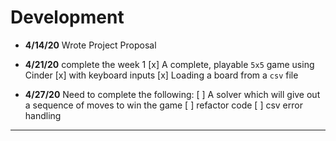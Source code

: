 # Development
  - **4/14/20** Wrote Project Proposal
 
  - **4/21/20** complete the week 1
    [x] A complete, playable `5x5` game using Cinder
    [x] with keyboard inputs
    [x] Loading a board from a `csv` file 
 
  - **4/27/20** Need to complete the following:
    [ ] A solver which will give out a sequence of moves to win the game
    [ ] refactor code
    [ ] csv error handling
---
